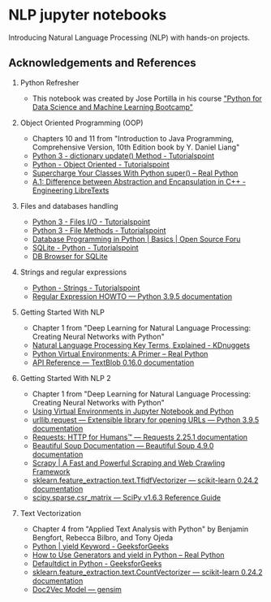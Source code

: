 # NLP jupyter notebooks
Introducing Natural Language Processing (NLP) with hands-on projects.

## Acknowledgements and References
1. Python Refresher

   *  This notebook was created by Jose Portilla in his course ["Python for Data Science and Machine Learning Bootcamp"](https://www.udemy.com/course/python-for-data-science-and-machine-learning-bootcamp/)

2. Object Oriented Programming (OOP)

   *  Chapters 10 and 11 from "Introduction to Java Programming, Comprehensive Version, 10th Edition book by Y. Daniel Liang"
   *  [Python 3 - dictionary update() Method - Tutorialspoint](https://www.tutorialspoint.com/python3/dictionary_update.htm)
   *  [Python - Object Oriented - Tutorialspoint](https://www.tutorialspoint.com/python/python_classes_objects.htm)
   *  [Supercharge Your Classes With Python super() – Real Python](https://realpython.com/python-super/#super-in-multiple-inheritance)
   *  [A.1: Difference between Abstraction and Encapsulation in C++ - Engineering LibreTexts](https://eng.libretexts.org/Courses/Delta_College/C_-_Data_Structures/06%3A_Abstraction_Encapsulation/1.01%3A_Difference_between_Abstraction_and_Encapsulation)

3. Files and databases handling

   * [Python 3 - Files I/O - Tutorialspoint](https://www.tutorialspoint.com/python3/python_files_io.htm)
   * [Python 3 - File Methods - Tutorialspoint](https://www.tutorialspoint.com/python3/file_methods.htm)
   * [Database Programming in Python | Basics | Open Source Foru](https://www.opensourceforu.com/2019/04/database-programming-python/)
   * [SQLite - Python - Tutorialspoint](https://www.tutorialspoint.com/sqlite/sqlite_python.htm)
   * [DB Browser for SQLite](https://sqlitebrowser.org/)

4. Strings and regular expressions

   * [Python - Strings - Tutorialspoint](https://www.tutorialspoint.com/python/python_strings.htm)
   * [Regular Expression HOWTO — Python 3.9.5 documentation](https://docs.python.org/3/howto/regex.html)

5. Getting Started With NLP

   * Chapter 1 from "Deep Learning for Natural Language Processing: Creating Neural Networks with Python"
   * [Natural Language Processing Key Terms, Explained - KDnuggets](https://www.kdnuggets.com/2017/02/natural-language-processing-key-terms-explained.html)
   * [Python Virtual Environments: A Primer – Real Python](https://realpython.com/python-virtual-environments-a-primer/)
   * [API Reference — TextBlob 0.16.0 documentation](https://textblob.readthedocs.io/en/dev/api_reference.html#module-textblob.classifiers)

6. Getting Started With NLP 2

   * Chapter 1 from "Deep Learning for Natural Language Processing: Creating Neural Networks with Python"
   * [Using Virtual Environments in Jupyter Notebook and Python](https://janakiev.com/blog/jupyter-virtual-envs/)
   * [urllib.request — Extensible library for opening URLs — Python 3.9.5 documentation](https://docs.python.org/3/library/urllib.request.html)
   * [Requests: HTTP for Humans™ — Requests 2.25.1 documentation](https://docs.python-requests.org/en/master/)
   * [Beautiful Soup Documentation — Beautiful Soup 4.9.0 documentation](https://www.crummy.com/software/BeautifulSoup/bs4/doc/)
   * [Scrapy | A Fast and Powerful Scraping and Web Crawling Framework](https://scrapy.org/)
   * [sklearn.feature_extraction.text.TfidfVectorizer — scikit-learn 0.24.2 documentation](https://scikit-learn.org/stable/modules/generated/sklearn.feature_extraction.text.TfidfVectorizer.html)
   * [scipy.sparse.csr_matrix — SciPy v1.6.3 Reference Guide](https://docs.scipy.org/doc/scipy/reference/generated/scipy.sparse.csr_matrix.html)

7. Text Vectorization

   * Chapter 4 from "Applied Text Analysis with Python" by Benjamin Bengfort, Rebecca Bilbro, and Tony Ojeda
   * [Python | yield Keyword - GeeksforGeeks](https://www.geeksforgeeks.org/python-yield-keyword/)
   * [How to Use Generators and yield in Python – Real Python](https://realpython.com/introduction-to-python-generators/)
   * [Defaultdict in Python - GeeksforGeeks](https://www.geeksforgeeks.org/defaultdict-in-python/)
   * [sklearn.feature_extraction.text.CountVectorizer — scikit-learn 0.24.2 documentation](https://scikit-learn.org/stable/modules/generated/sklearn.feature_extraction.text.CountVectorizer.html)
   * [Doc2Vec Model — gensim](https://radimrehurek.com/gensim/auto_examples/tutorials/run_doc2vec_lee.html#sphx-glr-auto-examples-tutorials-run-doc2vec-lee-py)

